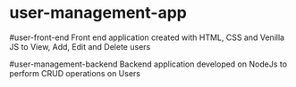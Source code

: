 # user-management-app

#user-front-end
Front end application created with HTML, CSS and Venilla JS to View, Add, Edit and Delete users


#user-management-backend
Backend application developed on NodeJs to perform CRUD operations on Users

